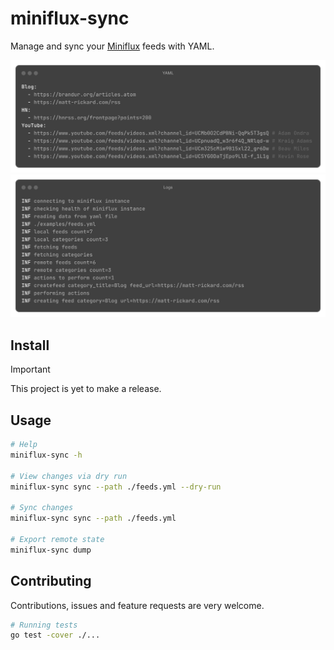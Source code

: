 # miniflux-sync

Manage and sync your [Miniflux](https://github.com/miniflux/v2) feeds with YAML.

![YAML config](./.resources/config.png)
![Logs](./.resources/logs.png)

## Install

> [!IMPORTANT]
> This project is yet to make a release.

## Usage

```bash
# Help
miniflux-sync -h

# View changes via dry run
miniflux-sync sync --path ./feeds.yml --dry-run

# Sync changes
miniflux-sync sync --path ./feeds.yml

# Export remote state
miniflux-sync dump
```

## Contributing

Contributions, issues and feature requests are very welcome.

```bash
# Running tests
go test -cover ./...
```
